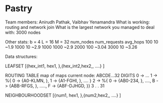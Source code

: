 # Pastry

Team members: Anirudh Pathak, Vaibhav Yenamandra
What is working: routing and network join
What is the largest network you managed to deal with: 3000 nodes

Other stats:
b = 4
L = 16
M = 32
num_nodes num_requests avg_hops
100          10          ~1.9
1000         10          ~2.9
1000         1000        ~2.9
2000         100         ~3.04
3000         10          ~3.26 

Data structures:

  LEAFSET
  [{hex_int1, hex1, <pid1>},{hex_int2,hex2,<pid2>, ....} ]

  ROUTING TABLE
  map of maps
  current node: ABCDE...32 DIGITS
  0 -> ...
  1 -> %{ 0 -> {A0-KLMN, <pid2>}, 1 -> {A1-FGHI, <pid3>}, ....   }
  2 -> %{ 0 -> {AB0-234, <pid4>}, ...., B -> {ABB-RFGS, <PID5>}, ....., F -> {ABF-DJHGD, <PID45>}}
  3
  .
  .
  31

  NEIGHBOURHOODSET
  [{num1, hex1, <pid1>},{num2,hex2,<pid2>, ....} ]
